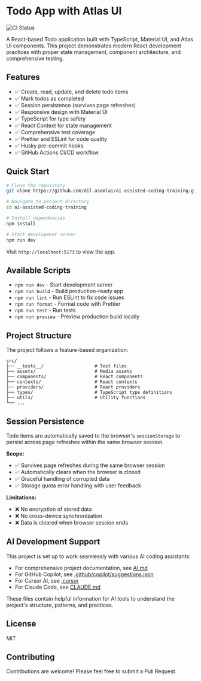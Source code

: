 # Todo App with Atlas UI

![CI Status](https://github.com/dil-asomlai/ai-assisted-coding-training/actions/workflows/ci.yml/badge.svg)

A React-based Todo application built with TypeScript, Material UI, and Atlas UI components. This project demonstrates modern React development practices with proper state management, component architecture, and comprehensive testing.

## Features

- ✅ Create, read, update, and delete todo items
- ✅ Mark todos as completed
- ✅ Session persistence (survives page refreshes)
- ✅ Responsive design with Material UI
- ✅ TypeScript for type safety
- ✅ React Context for state management
- ✅ Comprehensive test coverage
- ✅ Prettier and ESLint for code quality
- ✅ Husky pre-commit hooks
- ✅ GitHub Actions CI/CD workflow

## Quick Start

```bash
# Clone the repository
git clone https://github.com/dil-asomlai/ai-assisted-coding-training.git

# Navigate to project directory
cd ai-assisted-coding-training

# Install dependencies
npm install

# Start development server
npm run dev
```

Visit `http://localhost:5173` to view the app.

## Available Scripts

- `npm run dev` - Start development server
- `npm run build` - Build production-ready app
- `npm run lint` - Run ESLint to fix code issues
- `npm run format` - Format code with Prettier
- `npm run test` - Run tests
- `npm run preview` - Preview production build locally

## Project Structure

The project follows a feature-based organization:

```
src/
├── __tests__/                   # Test files
├── assets/                      # Media assets
├── components/                  # React components
├── contexts/                    # React contexts
├── providers/                   # React providers
├── types/                       # TypeScript type definitions
├── utils/                       # Utility functions
└── ...
```

## Session Persistence

Todo items are automatically saved to the browser's `sessionStorage` to persist across page refreshes within the same browser session.

**Scope:**

- ✅ Survives page refreshes during the same browser session
- ✅ Automatically clears when the browser is closed
- ✅ Graceful handling of corrupted data
- ✅ Storage quota error handling with user feedback

**Limitations:**

- ❌ No encryption of stored data
- ❌ No cross-device synchronization
- ❌ Data is cleared when browser session ends

## AI Development Support

This project is set up to work seamlessly with various AI coding assistants:

- For comprehensive project documentation, see [AI.md](./AI.md)
- For GitHub Copilot, see [.github/copilot/suggestions.json](./.github/copilot/suggestions.json)
- For Cursor AI, see [.cursor](./.cursor)
- For Claude Code, see [CLAUDE.md](./CLAUDE.md)

These files contain helpful information for AI tools to understand the project's structure, patterns, and practices.

## License

MIT

## Contributing

Contributions are welcome! Please feel free to submit a Pull Request.
